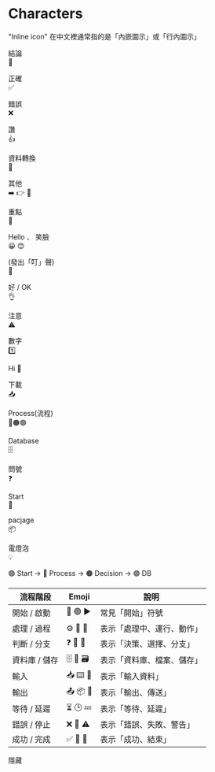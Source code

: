 # Characters  
"Inline icon" 在中文裡通常指的是「內嵌圖示」或「行內圖示」

結論  
🔑

正確  
✅

錯誤  
❌

讚  
👍

資料轉換  
🧩 

其他    
➡️ 👉 🔹

重點  
📌

Hello 、 笑臉  
😀 😊

(發出「叮」聲)  
🔔

好 / OK  
👌

注意  
⚠️

數字  
1️⃣  

Hi 
👋  

下載  
📥

Process(流程)  
🔴🟠🟢 

Database  
🗄️

問號  
❓

Start  
🚀

pacjage   
📦

電燈泡  
💡

🟢 Start → 🔵 Process → 🟠 Decision → 🟣 DB


| 流程階段      | Emoji         | 說明                        |
| --------     | ----------     | ------------------------   |
| 開始 / 啟動   | 🚀 🟢 ▶️     | 常見「開始」符號            |
| 處理 / 過程   | ⚙️ 🔄 🔧     | 表示「處理中、運行、動作」   |
| 判斷 / 分支   | ❓ 🔀 🤔     | 表示「決策、選擇、分支」     |
| 資料庫 / 儲存 | 🗄️ 💾 🗃️     | 表示「資料庫、檔案、儲存」   |
| 輸入          | 📥 ⌨️ 📨     | 表示「輸入資料」            |
| 輸出          | 📤 📦 📡     | 表示「輸出、傳送」          |
| 等待 / 延遲   | ⏳ 🕒 💤     | 表示「等待、延遲」          |
| 錯誤 / 停止   | ❌ 🛑 ⚠️     | 表示「錯誤、失敗、警告」     |
| 成功 / 完成   | ✅ 🎉 🏁     | 表示「成功、結束」           |



隱藏  

<!--
**yyboy-RHH/yyboy-RHH** is a ✨ _special_ ✨ repository because its `README.md` (this file) appears on your GitHub profile.

Here are some ideas to get you started:

- 🔭 I’m currently working on ...
- 🌱 I’m currently learning ...
- 👯 I’m looking to collaborate on ...
- 🤔 I’m looking for help with ...
- 💬 Ask me about ...
- 📫 How to reach me: ...
- 😄 Pronouns: ...
- ⚡ Fun fact: ...

👨‍💻 About Me 
- 💼 I’m a Data Engineer, designing and building scalable data pipelines. 
- 🌟 Passionate about solving complex data challenges.
- 🔭 Enthusiastic about solving and researching all kinds of computer-related problems.
- 💡 Proficient in data analyses and visualization.  

⚙️ Tech Stack & Tools  

⚡ Fun Facts  

🚀 Every difficult puzzle solved is another masterpiece created.  
🚴‍♂️ Cycling, Go Hiking, and Investment keep my ideas in motion.  
😄 The Secret to Success: Keep faith in yourself, Stay joyful, Focus on the present, and Live each day with a smile.

⚙️ Tech Stack & Tools  


0️⃣Data Engineering  
- Big Data: Hadoop, Hive  
- Data Pipelines: Airflow  
- Messaging: Kafka


1️⃣Languages 
 - Programming: Python


2️⃣Databases  
 - Relational: MySQL, BigQuery
 - NoSQL: MongoDB

   
3️⃣DevOps & Cloud  
 - DevOps Tools: Git
 - Containerization: Docker
 - Cloud Platforms: GCP


4️⃣Data Analytics  
 - Data Visualization Tools: Tableau, Power BI  


5️⃣Database Design  
 - Schema Design, Database Structure Design, Relational Design


6️⃣Other Data Engineer Skills  
 - Data pipeline ( ETL workflow ), Python Web Scraping, Python Data Processing


7️⃣Other Data Engineer Tools  
 - dbdiagram.io, Figma


8️⃣AI Tools  
 - Manus, NotebookLM, Notion


9️⃣Analysis and Monitoring System for Semiconductor related Software  
 - JPM, KLARITY, SPC ( Statistic Process Control )

-->  


